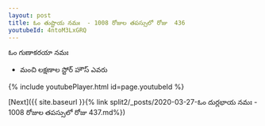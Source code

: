 ```yaml
---
layout: post
title: ఓం తుష్టాయ నమః  - 1008 రోజుల తపస్సులో రోజు  436
youtubeId: 4ntoM3LxGRQ
---
```

 
 
 ఓం గుణాకరయా నమః  
 
 -  మంచి లక్షణాల స్టోర్ హౌస్ ఎవరు 
 
  
 
  
 
 
 
 
 
 


{% include youtubePlayer.html id=page.youtubeId %}
 
[Next]({{ site.baseurl }}{% link  split2/_posts/2020-03-27-ఓం దుర్లభాయ నమః  - 1008 రోజుల తపస్సులో రోజు  437.md%})
 
